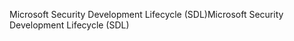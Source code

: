 <span data-ttu-id="e8a3b-101">Microsoft Security Development Lifecycle (SDL)</span><span class="sxs-lookup"><span data-stu-id="e8a3b-101">Microsoft Security Development Lifecycle (SDL)</span></span>